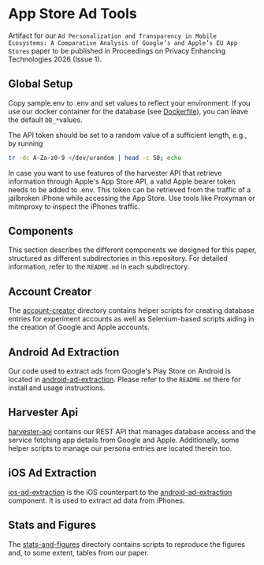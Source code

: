 # App Store Ad Tools
Artifact for our `Ad Personalization and Transparency in Mobile Ecosystems: A Comparative Analysis of Google’s and Apple’s EU App Stores` paper to be published in Proceedings on Privacy Enhancing Technologies 2026 (Issue 1).

## Global Setup
Copy sample.env to .env and set values to reflect your environment:
If you use our docker container for the database (see [Dockerfile](./stats-and-figures/database/Dockerfile)), you can leave the default `DB_*`values.

The API token should be set to a random value of a sufficient length, e.g., by running
```bash
tr -dc A-Za-z0-9 </dev/urandom | head -c 50; echo
```

In case you want to use features of the harvester API that retrieve information through Apple's App Store API, a valid Apple bearer token needs to be added to .env.
This token can be retrieved from the traffic of a jailbroken iPhone while accessing the App Store. Use tools like Proxyman or mitmproxy to inspect the iPhones traffic.


## Components
This section describes the different components we designed for this paper, structured as different subdirectories in this repository.
For detailed information, refer to the `README.md` in each subdirectory.

## Account Creator
The [account-creator](./account-creator/) directory contains helper scripts for creating database entries for experiment accounts as well as Selenium-based scripts aiding in the creation of Google and Apple accounts.

## Android Ad Extraction
Our code used to extract ads from Google's Play Store on Android is located in [android-ad-extraction](./android-ad-extraction/).
Please refer to the `README.md` there for install and usage instructions.

## Harvester Api
[harvester-api](./harvester-api/) contains our REST API that manages database access and the service fetching app details from Google and Apple.
Additionally, some helper scripts to manage our persona entries are located therein too.

## iOS Ad Extraction
[ios-ad-extraction](./ios-ad-extraction/) is the iOS counterpart to the [android-ad-extraction](./android-ad-extraction/) component.
It is used to extract ad data from iPhones.

## Stats and Figures
The [stats-and-figures](./stats-and-figures/) directory contains scripts to reproduce the figures and, to some extent, tables from our paper.
